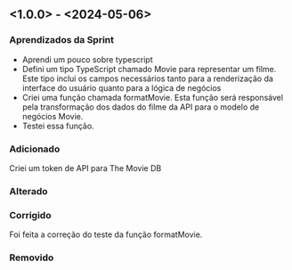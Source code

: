 ## <1.0.0> - <2024-05-06>

### Aprendizados da Sprint
- Aprendi um pouco sobre typescript
- Defini um tipo TypeScript chamado Movie para representar um filme. Este tipo inclui os campos necessários tanto para a renderização da interface do usuário quanto para a lógica de negócios
-  Criei uma função chamada formatMovie. Esta função será responsável pela transformação dos dados do filme da API para o modelo de negócios Movie.
- Testei essa função. 

### Adicionado
Criei um token de API para The Movie DB
 

### Alterado



### Corrigido

Foi feita a correção do teste da função formatMovie. 

### Removido

